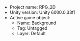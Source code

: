 <!-- UNITY CODE ASSIST INSTRUCTIONS START -->
- Project name: RPG_2D
- Unity version: Unity 6000.0.33f1
- Active game object:
  - Name: Background
  - Tag: Untagged
  - Layer: Default
<!-- UNITY CODE ASSIST INSTRUCTIONS END -->